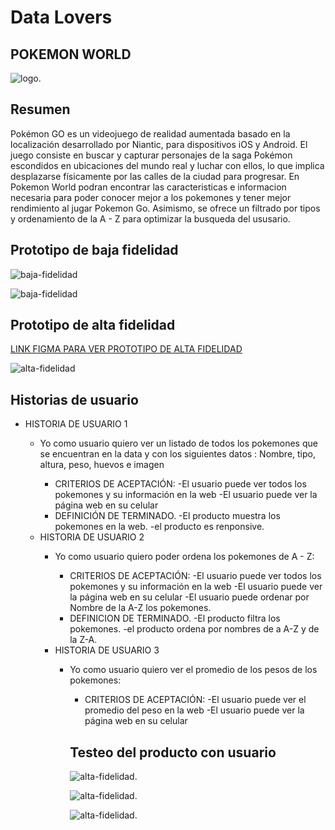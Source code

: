 # Data Lovers

## POKEMON WORLD

![logo](https://imgbbb.com/images/2019/04/08/7e64d9f5-cfe8-4871-b423-4da8c285f41a.md.jpg).

## Resumen

Pokémon GO es un videojuego de realidad aumentada basado en la localización desarrollado por Niantic, para dispositivos iOS y Android. El juego consiste en buscar y capturar personajes de la saga Pokémon escondidos en ubicaciones del mundo real y luchar con ellos, lo que implica desplazarse físicamente por las calles de la ciudad para progresar. 
En Pokemon World podran encontrar las caracteristicas e informacion necesaria para poder conocer mejor a los pokemones y tener mejor rendimiento al jugar Pokemon Go. Asimismo, se ofrece un filtrado por tipos y ordenamiento de la A - Z para optimizar la busqueda del ususario.


## Prototipo de baja fidelidad

![baja-fidelidad](https://imgbbb.com/images/2019/04/08/75528479-69cb-47bd-b416-672e98190966.md.jpg)


![baja-fidelidad](https://imgbbb.com/images/2019/04/08/3dbed4b5-f692-469e-9b51-b8bc8f540736.md.jpg)


## Prototipo de alta fidelidad
[LINK FIGMA PARA VER PROTOTIPO DE ALTA FIDELIDAD](https://www.figma.com/file/C3p3GzbBWtHmGxNdcLoPCYEV/POKEMON?node-id=0%3A1)

![alta-fidelidad](https://imgbbb.com/images/2019/04/11/Captura.md.png)

## Historias de usuario

<ul>
<li>HISTORIA DE USUARIO 1</li>
<ul>
<li>Yo como usuario quiero ver un listado de todos los pokemones que se encuentran en la data y con los siguientes datos : Nombre, tipo, altura, peso, huevos e imagen</li>
<ul>
<li>CRITERIOS DE ACEPTACIÓN:
-El usuario puede ver todos los pokemones y su información en la web
-El usuario puede ver la página web en su celular 
</li> 
<li>DEFINICIÓN DE TERMINADO.
-El producto muestra los pokemones en la web.
-el producto es renponsive.
</li>
</ul>

<li>HISTORIA DE USUARIO 2</li>
<ul>
<li>Yo como usuario quiero poder ordena los pokemones de A - Z: 
</li>
<ul>
<li>CRITERIOS DE ACEPTACIÓN:
-El usuario puede ver todos los pokemones y su información en la web
-El usuario puede ver la página web en su celular 
-El usuario puede ordenar por Nombre de la A-Z los pokemones.
</li>
<li>DEFINICION DE TERMINADO.
-El producto filtra los pokemones.
-el producto ordena por nombres de a A-Z y de la Z-A.
</li>
</ul>

<li>HISTORIA DE USUARIO 3</li>
<ul>
<li>Yo como usuario quiero ver el promedio de los pesos de los pokemones: 
</li>
<ul>
<li>CRITERIOS DE ACEPTACIÓN:
-El usuario puede ver el promedio del peso en la web
-El usuario puede ver la página web en su celular 
</li>
</ul> 

## Testeo del producto con usuario

![alta-fidelidad](https://imgbbb.com/images/2019/04/08/66c4d3d6-06a4-4da2-ac25-b143ad42013f.md.jpg).


![alta-fidelidad](https://imgbbb.com/images/2019/04/08/6a4d4969-36dc-4f8f-aafb-71fdb1756626.md.jpg).

![alta-fidelidad](https://imgbbb.com/images/2019/04/08/98b82ca1-c5aa-4947-83f3-a2d0148a7794.md.jpg).